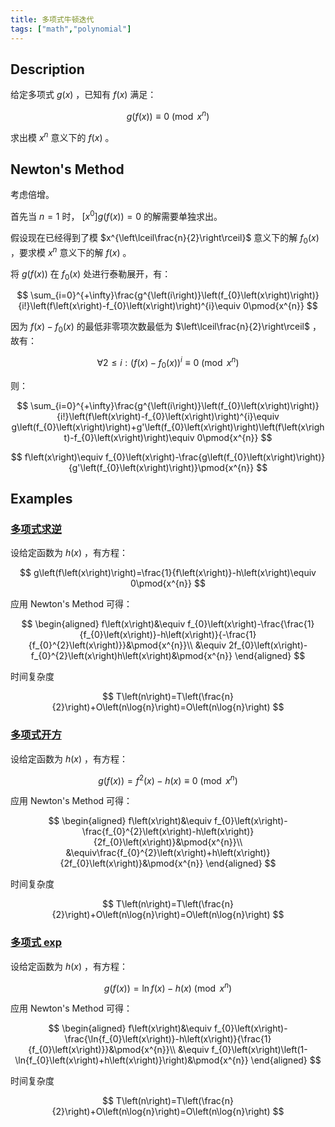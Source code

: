```yaml
---
title: 多项式牛顿迭代
tags: ["math","polynomial"]
---
```


## Description

给定多项式 $g\left(x\right)$ ，已知有 $f\left(x\right)$ 满足：

$$
g\left(f\left(x\right)\right)\equiv 0\pmod{x^{n}}
$$

求出模 $x^{n}$ 意义下的 $f\left(x\right)$ 。

## Newton's Method

考虑倍增。

首先当 $n=1$ 时， $\left[x^{0}\right]g\left(f\left(x\right)\right)=0$ 的解需要单独求出。

假设现在已经得到了模 $x^{\left\lceil\frac{n}{2}\right\rceil}$ 意义下的解 $f_{0}\left(x\right)$ ，要求模 $x^{n}$ 意义下的解 $f\left(x\right)$ 。

将 $g\left(f\left(x\right)\right)$ 在 $f_{0}\left(x\right)$ 处进行泰勒展开，有：

$$
\sum_{i=0}^{+\infty}\frac{g^{\left(i\right)}\left(f_{0}\left(x\right)\right)}{i!}\left(f\left(x\right)-f_{0}\left(x\right)\right)^{i}\equiv 0\pmod{x^{n}}
$$

因为 $f\left(x\right)-f_{0}\left(x\right)$ 的最低非零项次数最低为 $\left\lceil\frac{n}{2}\right\rceil$ ，故有：

$$
\forall 2\leqslant i:\left(f\left(x\right)-f_{0}\left(x\right)\right)^{i}\equiv 0\pmod{x^{n}}
$$

则：

$$
\sum_{i=0}^{+\infty}\frac{g^{\left(i\right)}\left(f_{0}\left(x\right)\right)}{i!}\left(f\left(x\right)-f_{0}\left(x\right)\right)^{i}\equiv g\left(f_{0}\left(x\right)\right)+g'\left(f_{0}\left(x\right)\right)\left(f\left(x\right)-f_{0}\left(x\right)\right)\equiv 0\pmod{x^{n}}
$$

$$
f\left(x\right)\equiv f_{0}\left(x\right)-\frac{g\left(f_{0}\left(x\right)\right)}{g'\left(f_{0}\left(x\right)\right)}\pmod{x^{n}}
$$

## Examples

### [多项式求逆](../inv)

设给定函数为 $h\left(x\right)$ ，有方程：

$$
g\left(f\left(x\right)\right)=\frac{1}{f\left(x\right)}-h\left(x\right)\equiv 0\pmod{x^{n}}
$$

应用 Newton's Method 可得：

$$
\begin{aligned}
    f\left(x\right)&\equiv f_{0}\left(x\right)-\frac{\frac{1}{f_{0}\left(x\right)}-h\left(x\right)}{-\frac{1}{f_{0}^{2}\left(x\right)}}&\pmod{x^{n}}\\
    &\equiv 2f_{0}\left(x\right)-f_{0}^{2}\left(x\right)h\left(x\right)&\pmod{x^{n}}
\end{aligned}
$$

时间复杂度

$$
T\left(n\right)=T\left(\frac{n}{2}\right)+O\left(n\log{n}\right)=O\left(n\log{n}\right)
$$

### [多项式开方](../sqrt)

设给定函数为 $h\left(x\right)$ ，有方程：

$$
g\left(f\left(x\right)\right)=f^{2}\left(x\right)-h\left(x\right)\equiv 0\pmod{x^{n}}
$$

应用 Newton's Method 可得：

$$
\begin{aligned}
    f\left(x\right)&\equiv f_{0}\left(x\right)-\frac{f_{0}^{2}\left(x\right)-h\left(x\right)}{2f_{0}\left(x\right)}&\pmod{x^{n}}\\
    &\equiv\frac{f_{0}^{2}\left(x\right)+h\left(x\right)}{2f_{0}\left(x\right)}&\pmod{x^{n}}
\end{aligned}
$$

时间复杂度

$$
T\left(n\right)=T\left(\frac{n}{2}\right)+O\left(n\log{n}\right)=O\left(n\log{n}\right)
$$

### [多项式 exp](../ln-exp)

设给定函数为 $h\left(x\right)$ ，有方程：

$$
g\left(f\left(x\right)\right)=\ln{f\left(x\right)}-h\left(x\right)\pmod{x^{n}}
$$

应用 Newton's Method 可得：

$$
\begin{aligned}
    f\left(x\right)&\equiv f_{0}\left(x\right)-\frac{\ln{f_{0}\left(x\right)}-h\left(x\right)}{\frac{1}{f_{0}\left(x\right)}}&\pmod{x^{n}}\\
    &\equiv f_{0}\left(x\right)\left(1-\ln{f_{0}\left(x\right)+h\left(x\right)}\right)&\pmod{x^{n}}
\end{aligned}
$$

时间复杂度

$$
T\left(n\right)=T\left(\frac{n}{2}\right)+O\left(n\log{n}\right)=O\left(n\log{n}\right)
$$
